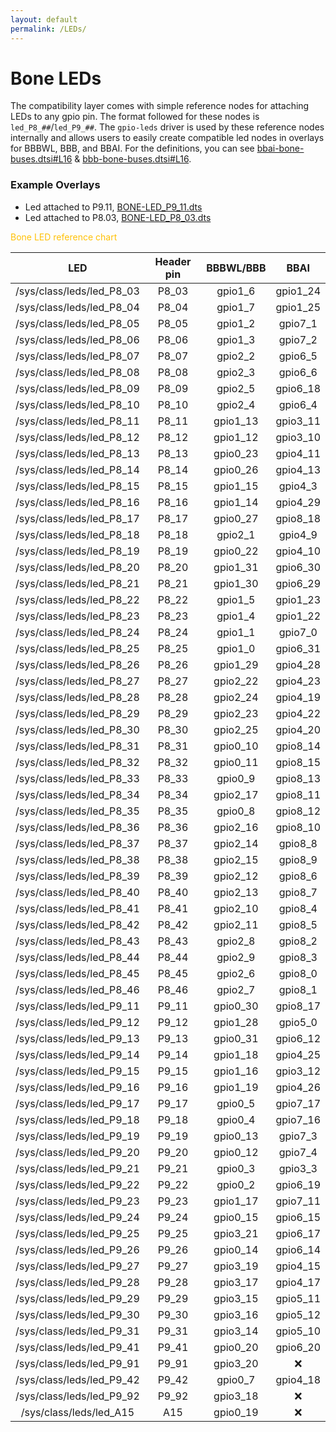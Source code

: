 ```yaml
---
layout: default
permalink: /LEDs/
---
```


# Bone LEDs
The compatibility layer comes with simple reference nodes for attaching LEDs to any gpio pin. The format followed for these nodes is `led_P8_##`/`led_P9_##`. The `gpio-leds` driver is used by these reference nodes internally and allows users to easily create compatible led nodes in overlays for BBBWL, BBB, and BBAI. For the definitions, you can see [bbai-bone-buses.dtsi#L16](https://github.com/lorforlinux/BeagleBoard-DeviceTrees/blob/97a6f0daa9eab09633a2064f68a53b107d6e3968/src/arm/bbai-bone-buses.dtsi#L16) & [bbb-bone-buses.dtsi#L16](https://github.com/lorforlinux/BeagleBoard-DeviceTrees/blob/97a6f0daa9eab09633a2064f68a53b107d6e3968/src/arm/bbb-bone-buses.dtsi#L16).

### Example Overlays

- Led attached to P9.11, [BONE-LED_P9_11.dts](https://github.com/beagleboard/BeagleBoard-DeviceTrees/blob/v4.19.x-ti-overlays/src/arm/overlays/BONE-LED_P9_11.dts)
- Led attached to P8.03, [BONE-LED_P8_03.dts](https://github.com/beagleboard/BeagleBoard-DeviceTrees/blob/v4.19.x-ti-overlays/src/arm/overlays/BONE-LED_P8_03.dts)


<div class="text-center text-dark border border-warning bg-dark">
    <a style="color:#ffc107; fill:#ffc107">
        Bone LED reference chart
    </a>
</div>

| LED  |	Header pin |	BBBWL/BBB |	BBAI |
| :--: | :--:          |    :--:      | :--: |
| /sys/class/leds/led_P8_03 | 	P8_03 | 	gpio1_6 | 	gpio1_24 |
| /sys/class/leds/led_P8_04 | 	P8_04 | 	gpio1_7 | 	gpio1_25 |
| /sys/class/leds/led_P8_05 | 	P8_05 | 	gpio1_2 | 	gpio7_1 |
| /sys/class/leds/led_P8_06 | 	P8_06 | 	gpio1_3 | 	gpio7_2 |
| /sys/class/leds/led_P8_07 | 	P8_07 | 	gpio2_2 | 	gpio6_5 |
| /sys/class/leds/led_P8_08 | 	P8_08 | 	gpio2_3 | 	gpio6_6 |
| /sys/class/leds/led_P8_09 | 	P8_09 | 	gpio2_5 | 	gpio6_18 |
| /sys/class/leds/led_P8_10 | 	P8_10 | 	gpio2_4 | 	gpio6_4 |
| /sys/class/leds/led_P8_11 | 	P8_11 | 	gpio1_13 | 	gpio3_11 |
| /sys/class/leds/led_P8_12 | 	P8_12 | 	gpio1_12 | 	gpio3_10 |
| /sys/class/leds/led_P8_13 | 	P8_13 | 	gpio0_23 | 	gpio4_11 |
| /sys/class/leds/led_P8_14 | 	P8_14 | 	gpio0_26 | 	gpio4_13 |
| /sys/class/leds/led_P8_15 | 	P8_15 | 	gpio1_15 | 	gpio4_3 |
| /sys/class/leds/led_P8_16 | 	P8_16 | 	gpio1_14 | 	gpio4_29 |
| /sys/class/leds/led_P8_17 | 	P8_17 | 	gpio0_27 | 	gpio8_18 |
| /sys/class/leds/led_P8_18 | 	P8_18 | 	gpio2_1 | 	gpio4_9 |
| /sys/class/leds/led_P8_19 | 	P8_19 | 	gpio0_22 | 	gpio4_10 |
| /sys/class/leds/led_P8_20 | 	P8_20 | 	gpio1_31 | 	gpio6_30 |
| /sys/class/leds/led_P8_21 | 	P8_21 | 	gpio1_30 | 	gpio6_29 |
| /sys/class/leds/led_P8_22 | 	P8_22 | 	gpio1_5 | 	gpio1_23 |
| /sys/class/leds/led_P8_23 | 	P8_23 | 	gpio1_4 | 	gpio1_22 |
| /sys/class/leds/led_P8_24 | 	P8_24 | 	gpio1_1 | 	gpio7_0 |
| /sys/class/leds/led_P8_25 | 	P8_25 | 	gpio1_0 | 	gpio6_31 |
| /sys/class/leds/led_P8_26 | 	P8_26 | 	gpio1_29 | 	gpio4_28 |
| /sys/class/leds/led_P8_27 | 	P8_27 | 	gpio2_22 | 	gpio4_23 |
| /sys/class/leds/led_P8_28 | 	P8_28 | 	gpio2_24 | 	gpio4_19 |
| /sys/class/leds/led_P8_29 | 	P8_29 | 	gpio2_23 | 	gpio4_22 |
| /sys/class/leds/led_P8_30 | 	P8_30 | 	gpio2_25 | 	gpio4_20 |
| /sys/class/leds/led_P8_31 | 	P8_31 | 	gpio0_10 | 	gpio8_14 |
| /sys/class/leds/led_P8_32 | 	P8_32 | 	gpio0_11 | 	gpio8_15 |
| /sys/class/leds/led_P8_33 | 	P8_33 | 	gpio0_9 | 	gpio8_13 |
| /sys/class/leds/led_P8_34 | 	P8_34 | 	gpio2_17 | 	gpio8_11 |
| /sys/class/leds/led_P8_35 | 	P8_35 | 	gpio0_8 | 	gpio8_12 |
| /sys/class/leds/led_P8_36 | 	P8_36 | 	gpio2_16 | 	gpio8_10 |
| /sys/class/leds/led_P8_37 | 	P8_37 | 	gpio2_14 | 	gpio8_8 |
| /sys/class/leds/led_P8_38 | 	P8_38 | 	gpio2_15 | 	gpio8_9 |
| /sys/class/leds/led_P8_39 | 	P8_39 | 	gpio2_12 | 	gpio8_6 |
| /sys/class/leds/led_P8_40 | 	P8_40 | 	gpio2_13 | 	gpio8_7 |
| /sys/class/leds/led_P8_41 | 	P8_41 | 	gpio2_10 | 	gpio8_4 |
| /sys/class/leds/led_P8_42 | 	P8_42 | 	gpio2_11 | 	gpio8_5 |
| /sys/class/leds/led_P8_43 | 	P8_43 | 	gpio2_8 | 	gpio8_2 |
| /sys/class/leds/led_P8_44 | 	P8_44 | 	gpio2_9 | 	gpio8_3 |
| /sys/class/leds/led_P8_45 | 	P8_45 | 	gpio2_6 | 	gpio8_0 |
| /sys/class/leds/led_P8_46 | 	P8_46 | 	gpio2_7 | 	gpio8_1 |
| /sys/class/leds/led_P9_11 | 	P9_11 | 	gpio0_30 | 	gpio8_17 |
| /sys/class/leds/led_P9_12 | 	P9_12 | 	gpio1_28 | 	gpio5_0 |
| /sys/class/leds/led_P9_13 | 	P9_13 | 	gpio0_31 | 	gpio6_12 |
| /sys/class/leds/led_P9_14 | 	P9_14 | 	gpio1_18 | 	gpio4_25 |
| /sys/class/leds/led_P9_15 | 	P9_15 | 	gpio1_16 | 	gpio3_12 |
| /sys/class/leds/led_P9_16 | 	P9_16 | 	gpio1_19 | 	gpio4_26 |
| /sys/class/leds/led_P9_17 | 	P9_17 | 	gpio0_5 | 	gpio7_17 |
| /sys/class/leds/led_P9_18 | 	P9_18 | 	gpio0_4 | 	gpio7_16 |
| /sys/class/leds/led_P9_19 | 	P9_19 | 	gpio0_13 | 	gpio7_3 |
| /sys/class/leds/led_P9_20 | 	P9_20 | 	gpio0_12 | 	gpio7_4 |
| /sys/class/leds/led_P9_21 | 	P9_21 | 	gpio0_3 | 	gpio3_3 |
| /sys/class/leds/led_P9_22 | 	P9_22 | 	gpio0_2 | 	gpio6_19 |
| /sys/class/leds/led_P9_23 | 	P9_23 | 	gpio1_17 | 	gpio7_11 |
| /sys/class/leds/led_P9_24 | 	P9_24 | 	gpio0_15 | 	gpio6_15 |
| /sys/class/leds/led_P9_25 | 	P9_25 | 	gpio3_21 | 	gpio6_17 |
| /sys/class/leds/led_P9_26 | 	P9_26 | 	gpio0_14 | 	gpio6_14 |
| /sys/class/leds/led_P9_27 | 	P9_27 | 	gpio3_19 | 	gpio4_15 |
| /sys/class/leds/led_P9_28 | 	P9_28 | 	gpio3_17 | 	gpio4_17 |
| /sys/class/leds/led_P9_29 | 	P9_29 | 	gpio3_15 | 	gpio5_11 |
| /sys/class/leds/led_P9_30 | 	P9_30 | 	gpio3_16 | 	gpio5_12 |
| /sys/class/leds/led_P9_31 | 	P9_31 | 	gpio3_14 | 	gpio5_10 |
| /sys/class/leds/led_P9_41 | 	P9_41 | 	gpio0_20 | 	gpio6_20 |
| /sys/class/leds/led_P9_91 | 	P9_91 | 	gpio3_20 | 	❌ |
| /sys/class/leds/led_P9_42 | 	P9_42 | 	gpio0_7 | 	gpio4_18 |
| /sys/class/leds/led_P9_92 | 	P9_92 | 	gpio3_18 | 	❌ |
| /sys/class/leds/led_A15 | 	A15 | 	gpio0_19 | 	❌ | 